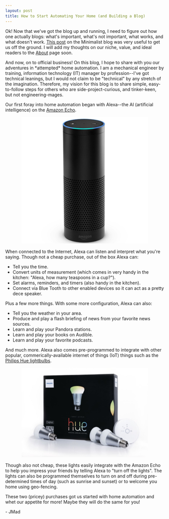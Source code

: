 ```yaml
---
layout: post
title: How to Start Automating Your Home (and Building a Blog)
---
```

Ok! Now that we've got the blog up and running, I need to figure out how one actually blogs: what's important, what's not important, what works, and what doesn't work. [This post](http://www.theminimalists.com/blog) on the Minimalist blog was very useful to get us off the ground. I will add my thoughts on our niche, value, and ideal readers to the [About](http://madjenjen.github.io/about) page soon. 

And now, on to official business! On this blog, I hope to share with you our adventures in \*attempted\* home automation. I am a mechanical engineer by training, information technology (IT) manager by profession--I've got technical leanings, but I would not claim to be "technical" by any stretch of the imagination. Therefore, my vision for this blog is to share simple, easy-to-follow steps for others who are side-project-curious, and tinker-keen, but not engineering-mages.

Our first foray into home automation began with Alexa--the AI (artificial intelligence) on the [Amazon Echo](http://www.amazon.com/Amazon-SK705DI-Echo/dp/B00X4WHP5E).

<center><img src="/images/amazon_echo.jpg" alt="Amazon Echo" style="width: 400px;"/></center>

When connected to the Internet, Alexa can listen and interpret what you're saying. Though not a cheap purchase, out of the box Alexa can:

* Tell you the time.
* Convert units of measurement (which comes in very handy in the kitchen: "Alexa, how many teaspoons in a cup?").
* Set alarms, reminders, and timers (also handy in the kitchen).
* Connect via Blue Tooth to other enabled devices so it can act as a pretty dece speaker.

Plus a few more things. With some more configuration, Alexa can also:

* Tell you the weather in your area.
* Produce and play a flash briefing of news from your favorite news sources.
* Learn and play your Pandora stations.
* Learn and play your books on Audible.
* Learn and play your favorite podcasts.

And much more. Alexa also comes pre-programmed to integrate with other popular, commerically-available internet of things (IoT) things such as the [Philips Hue lightbulbs](http://www.amazon.com/gp/product/B00A4EUUO8?psc=1&redirect=true&ref_=oh_aui_search_detailpage).

<center><img src="/images/philips_hue.jpg" alt="Philiips Hue Starter Pack" style="width: 400px;"/></center>

Though also not cheap, these lights easily integrate with the Amazon Echo to help you impress your friends by telling Alexa to "turn off the lights". The lights can also be programmed themselves to turn on and off during pre-determined times of day (such as sunrise and sunset) or to welcome you home using geo-fencing.

These two (pricey) purchases got us started with home automation and whet our appetite for more! Maybe they will do the same for you!

\- JMad